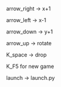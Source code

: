 arrow_right -> x+1

arrow_left -> x-1

arrow_down -> y+1

arrow_up -> rotate

K_space -> drop

K_F5 for new game

launch -> launch.py
